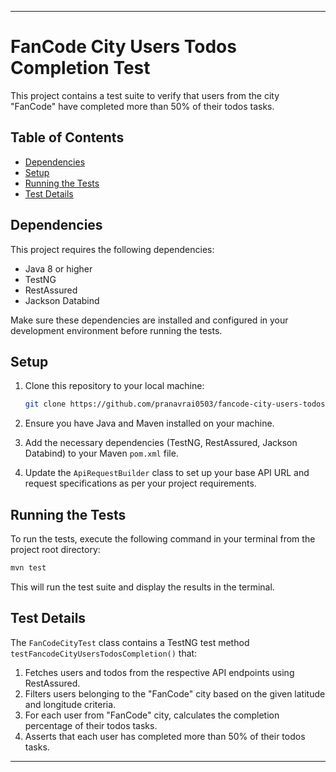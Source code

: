 
---

# FanCode City Users Todos Completion Test

This project contains a test suite to verify that users from the city "FanCode" have completed more than 50% of their todos tasks.

## Table of Contents

- [Dependencies](#dependencies)
- [Setup](#setup)
- [Running the Tests](#running-the-tests)
- [Test Details](#test-details)
## Dependencies

This project requires the following dependencies:

- Java 8 or higher
- TestNG
- RestAssured
- Jackson Databind

Make sure these dependencies are installed and configured in your development environment before running the tests.

## Setup

1. Clone this repository to your local machine:

   ```bash
   git clone https://github.com/pranavrai0503/fancode-city-users-todos-completion.git
   ```

2. Ensure you have Java and Maven installed on your machine.

3. Add the necessary dependencies (TestNG, RestAssured, Jackson Databind) to your Maven `pom.xml` file.

4. Update the `ApiRequestBuilder` class to set up your base API URL and request specifications as per your project requirements.

## Running the Tests

To run the tests, execute the following command in your terminal from the project root directory:

```bash
mvn test
```

This will run the test suite and display the results in the terminal.

## Test Details

The `FanCodeCityTest` class contains a TestNG test method `testFancodeCityUsersTodosCompletion()` that:

1. Fetches users and todos from the respective API endpoints using RestAssured.
2. Filters users belonging to the "FanCode" city based on the given latitude and longitude criteria.
3. For each user from "FanCode" city, calculates the completion percentage of their todos tasks.
4. Asserts that each user has completed more than 50% of their todos tasks.

---